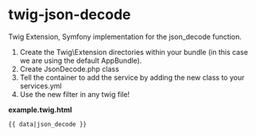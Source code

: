 # twig-json-decode

Twig Extension, Symfony implementation for the json_decode function.

1. Create the Twig\Extension directories within your bundle (in this case we are using the default AppBundle).
2. Create JsonDecode.php class
3. Tell the container to add the service by adding the new class to your services.yml
4. Use the new filter in any twig file!

**example.twig.html**

    {{ data|json_decode }}
